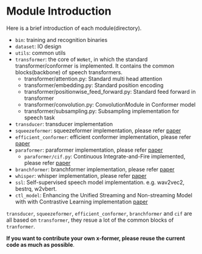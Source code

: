 # Module Introduction

Here is a brief introduction of each module(directory).

* `bin`: training and recognition binaries
* `dataset`: IO design
* `utils`: common utils
* `transformer`: the core of `WeNet`, in which the standard transformer/conformer is implemented. It contains the common blocks(backbone) of speech transformers.
  * transformer/attention.py: Standard multi head attention
  * transformer/embedding.py: Standard position encoding
  * transformer/positionwise_feed_forward.py: Standard feed forward in transformer
  * transformer/convolution.py: ConvolutionModule in Conformer model
  * transformer/subsampling.py: Subsampling implementation for speech task
* `transducer`: transducer implementation
* `squeezeformer`: squeezeformer implementation, please refer [paper](https://arxiv.org/pdf/2206.00888.pdf)
* `efficient_conformer`: efficient conformer implementation, please refer [paper](https://arxiv.org/pdf/2109.01163.pdf)
* `paraformer`: paraformer implementation, please refer [paper](https://arxiv.org/pdf/1905.11235.pdf)
   * `paraformer/cif.py`: Continuous Integrate-and-Fire implemented, please refer [paper](https://arxiv.org/pdf/1905.11235.pdf)
* `branchformer`: branchformer implementation, please refer [paper](https://arxiv.org/abs/2207.02971)
* `whisper`: whisper implementation, please refer [paper](https://arxiv.org/abs/2212.04356)
* `ssl`: Self-supervised speech model implementation. e.g. wav2vec2, bestrq, w2vbert.
* `ctl_model`: Enhancing the Unified Streaming and Non-streaming Model with  with Contrastive Learning implementation [paper](https://arxiv.org/abs/2306.00755)

`transducer`, `squeezeformer`, `efficient_conformer`, `branchformer` and `cif` are all based on `transformer`,
they resue a lot of the common blocks of `tranformer`.

**If you want to contribute your own x-former, please reuse the current code as much as possible**.


